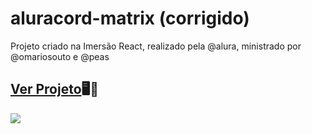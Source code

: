 # aluracord-matrix (corrigido)
Projeto criado na Imersão React, realizado pela @alura, ministrado por @omariosouto e @peas

## <a href="https://aluracord-matrix-edinaldo.vercel.app//" target="_blank">Ver Projeto</a>🖥📱

<img src="https://drive.google.com/uc?export=view&id=11j9AxWtFZfmGWofml5VhH0oBNlL3_j_z">
